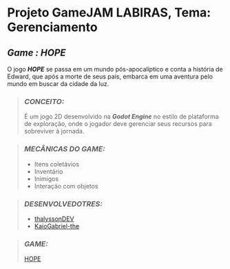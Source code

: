 # Projeto GameJAM LABIRAS, Tema: Gerenciamento

## ***Game : HOPE***
O jogo ***HOPE*** se passa em um mundo pós-apocalíptico e conta a história de Edward, que após a morte de seus pais, embarca em uma aventura pelo mundo em buscar da cidade da luz.

> ### ***CONCEITO:***
> É um jogo 2D desenvolvido na ***Godot Engine*** no estilo de plataforma de exploração, onde o jogador deve gerenciar seus recursos para sobreviver à jornada.

> ### ***MECÂNICAS DO GAME:***
>  * Itens coletávios
>  * Inventário
> * Inimigos
> * Interação com objetos

> ### ***DESENVOLVEDOTRES:***
> * [thalyssonDEV](https://github.com/thalyssonDEV)
> * [KaioGabriel-the](https://github.com/KaioGabriel-the)

> ### ***GAME:***
> [HOPE](https://kaio-gabriel-dev.itch.io/hope)
